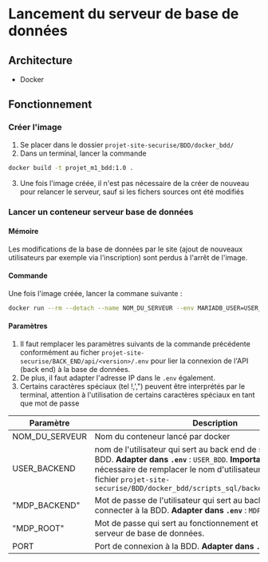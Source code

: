 # Lancement du serveur de base de données
## Architecture
- Docker
## Fonctionnement
### Créer l'image
1. Se placer dans le dossier `projet-site-securise/BDD/docker_bdd/`
2. Dans un terminal, lancer la commande
```bash
docker build -t projet_m1_bdd:1.0 .
```
3. Une fois l'image créée, il n'est pas nécessaire de la créer de nouveau pour relancer le serveur, sauf si les fichers sources ont été modifiés
### Lancer un conteneur serveur base de données
#### Mémoire
Les modifications de la base de données par le site (ajout de nouveaux utilisateurs par exemple via l'inscription) sont perdus à l'arrêt de l'image.
#### Commande
Une fois l'image créée, lancer la commane suivante :
```bash
docker run --rm --detach --name NOM_DU_SERVEUR --env MARIADB_USER=USER_BACKEND --env MARIADB_PASSWORD="MDP_BACKEND" --env MARIADB_ROOT_PASSWORD="MDP_ROOT"  -p PORT:3306/tcp projet_m1_bdd:1.0
```
#### Paramètres
1. Il faut remplacer les paramètres suivants de la commande précédente conformément au ficher `projet-site-securise/BACK_END/api/<version>/.env` pour lier la connexion de l'API (back end) à la base de données. 
2. De plus, il faut adapter l'adresse IP dans le `.env` également.
3. Certains caractères spéciaux (tel !,',") peuvent être interprétés par le terminal, attention à l'utilisation de certains caractères spéciaux en tant que mot de passe


| Paramètre      	| Description                                                                                                                                                                                                                                                                       	| Exemple                                  	|
|----------------	|-----------------------------------------------------------------------------------------------------------------------------------------------------------------------------------------------------------------------------------------------------------------------------------	|------------------------------------------	|
| NOM_DU_SERVEUR 	| Nom du conteneur lancé par docker                                                                                                                                                                                                                                                 	| serveur_bdd                              	|
| USER_BACKEND   	| nom de l'utilisateur qui sert au back end de se connecter à la BDD. **Adapter dans `.env`** : `USER_BDD`. **Important :** Il est nécessaire de remplacer le nom d'utilisateur "backend" dans le fichier `projet-site-securise/BDD/docker_bdd/scripts_sql/backend_permissions.sql` 	| backend                                  	|
| "MDP_BACKEND"  	| Mot de passe de l'utilisateur qui sert au back end de se connecter à la BDD. **Adapter dans `.env`** : `MDP_BDD`.                                                                                                                                                                 	| "uZ6UAPGQyc9dExytQrVu^3*TrY^WrjfLr2UkSn" 	|
| "MDP_ROOT"     	| Mot de passe qui sert au fonctionnement et débogage du serveur de base de données.                                                                                                                                                                                                	| "jY37BrHueoS3U6ym5ag^hfn@XgUCQFJ6iT3ET"  	|
| PORT           	| Port de connexion à la BDD. **Adapter dans `.env`** : `PORT`.                                                                                                                                                                                                                     	| 1234                                     	|